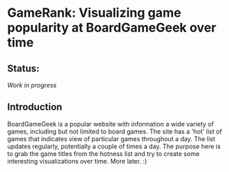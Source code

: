 # GameRank: Visualizing game popularity at BoardGameGeek over time
## Status: 
*Work in progress*

## Introduction
BoardGameGeek is a popular website with information a wide variety of games, including but not limited to board games. The site has a 'hot' list of games that indicates view of particular games throughout a day. The list updates regularly, potentially a couple of times a day. The purpose here is to grab the game titles from the hotness list and try to create some interesting visualizations over time. More later. :)